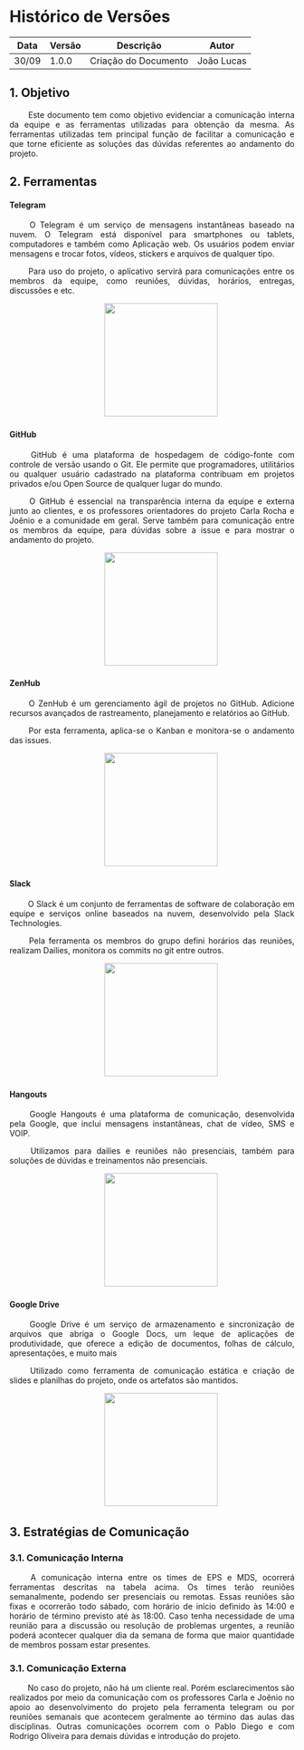 # Histórico de Versões

Data|Versão|Descrição|Autor
-|-|-|-
30/09|1.0.0|Criação do Documento| João Lucas|

## 1. <a name="1_1">Objetivo</a>

 <p align = "justify"> &emsp;&emsp; Este documento tem como objetivo evidenciar a comunicação interna da equipe e as ferramentas utilizadas para obtenção da mesma. As ferramentas utilizadas tem principal função de facilitar a comunicação e que torne eficiente as soluções das dúvidas referentes ao andamento do projeto.


## 2. <a name="1_1">Ferramentas</a>

#### Telegram

<p align = "justify"> &emsp;&emsp; O Telegram é um serviço de mensagens instantâneas baseado na nuvem. O Telegram está disponível para smartphones ou tablets, computadores e também como Aplicação web. Os usuários podem enviar mensagens e trocar fotos, vídeos, stickers e arquivos de qualquer tipo.
<p align = "justify"> &emsp;&emsp; Para uso do projeto, o aplicativo servirá para comunicações entre os membros da equipe, como reuniões, dúvidas, horários, entregas, discussões e etc. </p>


<p align = "center"> &emsp;&emsp; <img src="https://imagepng.org/wp-content/uploads/2017/11/telegram-icone-icon.png" width="200" height="200"/> </p>

#### GitHub

<p align = "justify"> &emsp;&emsp; GitHub é uma plataforma de hospedagem de código-fonte com controle de versão usando o Git. Ele permite que programadores, utilitários ou qualquer usuário cadastrado na plataforma contribuam em projetos privados e/ou Open Source de qualquer lugar do mundo.

<p align = "justify"> &emsp;&emsp; O GitHub é essencial na transparência interna da equipe e externa junto ao clientes, e os professores orientadores do projeto Carla Rocha e Joênio e a comunidade em geral. Serve também para comunicação entre os membros da equipe, para dúvidas sobre a issue e para mostrar o andamento do projeto.

<p align = "center"> &emsp;&emsp; <img src="https://image.flaticon.com/icons/svg/25/25231.svg" width="200" height="200"/> </p>  

#### ZenHub

<p align = "justify"> &emsp;&emsp; O ZenHub é um gerenciamento ágil de projetos no GitHub. Adicione recursos avançados de rastreamento, planejamento e relatórios ao GitHub.

<p align = "justify"> &emsp;&emsp; Por esta ferramenta, aplica-se o Kanban e monitora-se o andamento das issues.

<p align = "center"> &emsp;&emsp; <img src="https://cdn.slant.co/c8016551-95d3-447c-9ab4-30dcaf6e51d2/-/format/jpeg/-/progressive/yes/-/preview/480x480/" width="200" height="200"/> </p>  

#### Slack

<p align = "justify"> &emsp;&emsp; O Slack é um conjunto de ferramentas de software de colaboração em equipe e serviços online baseados na nuvem, desenvolvido pela Slack Technologies.

<p align = "justify"> &emsp;&emsp; Pela ferramenta os membros do grupo defini horários das reuniões, realizam Dailies, monitora os commits no git entre outros.

<p align = "center"> &emsp;&emsp; <img src="https://user-images.githubusercontent.com/819186/51553744-4130b580-1e7c-11e9-889e-486937b69475.png" width="200" height="200"/> </p>  

#### Hangouts

<p align = "justify"> &emsp;&emsp; Google Hangouts é uma plataforma de comunicação, desenvolvida pela Google, que inclui mensagens instantâneas, chat de vídeo, SMS e VOIP.

<p align = "justify"> &emsp;&emsp; Utilizamos para dailies e reuniões não presenciais, também para soluções de dúvidas e treinamentos não presenciais.

<p align = "center"> &emsp;&emsp; <img src="https://fga-eps-mds.github.io/2019.1-Aix/assets/img/hangouts.png" width="200" height="200"/> </p>  

#### Google Drive

<p align = "justify"> &emsp;&emsp; Google Drive é um serviço de armazenamento e sincronização de arquivos que abriga o Google Docs, um leque de aplicações de produtividade, que oferece a edição de documentos, folhas de cálculo, apresentações, e muito mais

<p align = "justify"> &emsp;&emsp; Utilizado como ferramenta de comunicação estática e criação de slides e planilhas do projeto, onde os artefatos são mantidos.

<p align = "center"> &emsp;&emsp; <img src="https://upload.wikimedia.org/wikipedia/commons/thumb/d/da/Google_Drive_logo.png/250px-Google_Drive_logo.png" width="200" height="200"/> </p>

## 3. <a name="1_1">Estratégias de Comunicação</a>

### 3.1. <a name="1_1">Comunicação Interna</a>

<p align = "justify"> &emsp;&emsp; A comunicação interna entre os times de EPS e MDS, ocorrerá ferramentas descritas na tabela acima. Os times terão reuniões semanalmente, podendo ser presenciais ou remotas. Essas reuniões são fixas e ocorrerão todo sábado, com horário de início definido às 14:00 e horário de término previsto até às 18:00. Caso tenha necessidade de uma reunião para a discussão ou resolução de problemas urgentes, a reunião poderá acontecer qualquer dia da semana de forma que maior quantidade de membros possam estar presentes.

### 3.1. <a name="1_1">Comunicação Externa</a>

<p align = "justify"> &emsp;&emsp; No caso do projeto, não há um cliente real. Porém esclarecimentos são realizados por meio da comunicação com os professores Carla e Joênio no apoio ao desenvolvimento do projeto pela ferramenta telegram ou por reuniões semanais que acontecem geralmente ao término das aulas das disciplinas. Outras comunicações ocorrem com o Pablo Diego e com Rodrigo Oliveira para demais dúvidas e introdução do projeto.
